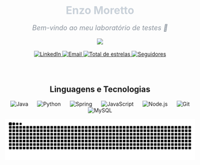 <h1 align="center" style="color:#c9d1d9;">Enzo Moretto</h1>

<p align="center" style="color:#8b949e; font-style: italic; font-size: 18px;">
  Bem-vindo ao meu laboratório de testes 🧪
</p>

<p align="center">
  <!-- Typing SVG estilo terminal, digitando e apagando, cor visível em todos os temas -->
  <a href="https://github.com/DenverCoder1/readme-typing-svg">
    <img src="https://readme-typing-svg.demolab.com/?lines=Desenvolvedor%20Backend&font=Fira%20Code&center=true&width=440&height=45&color=c9d1d9&vCenter=true&pause=1000&size=22&back=true" />
  </a>
</p>

<p align="center">
    <a href="https://www.linkedin.com/in/enzomorettoo/">
        <img 
            alt="LinkedIn" 
            title="Conecte-se comigo no LinkedIn" 
            src="https://custom-icon-badges.demolab.com/badge/LinkedIn-Connect-blue?logo=linkedin&logoColor=white&style=for-the-badge" 
        />
    </a>
    <a href="mailto:enzomoretto2006@gmail.com">
        <img 
            alt="Email" 
            title="Envie um email" 
            src="https://custom-icon-badges.demolab.com/badge/Email-enzomoretto2006@gmail.com-blue?logo=gmail&logoColor=white&style=for-the-badge&labelColor=0D47A1"
        />
    </a>
    <a href="https://github.com/Moreettoo?tab=repositories&sort=stargazers">
        <img 
            alt="Total de estrelas" 
            title="Total de estrelas GitHub" 
            src="https://custom-icon-badges.demolab.com/github/stars/Moreettoo?color=55960c&style=for-the-badge&labelColor=488207&logo=star&label=estrelas"
        />
    </a>
    <a href="https://github.com/Moreettoo?tab=followers">
        <img 
            alt="Seguidores" 
            title="Me siga no GitHub" 
            src="https://custom-icon-badges.demolab.com/github/followers/Moreettoo?color=236ad3&labelColor=1155ba&style=for-the-badge&logo=github&label=Seguidores&logoColor=white"
        />
    </a>
</p>

<!-- espaçamento no lugar da linha -->
<div style="height:30px;"></div>

<h2 align="center">Linguagens e Tecnologias</h2>

<p align="center">
  <img alt="Java" title="Java" width="40px" style="margin:0 10px;" src="https://cdn.jsdelivr.net/gh/devicons/devicon@latest/icons/java/java-original.svg"/>
  <img alt="Python" title="Python" width="40px" style="margin:0 10px;" src="https://cdn.jsdelivr.net/gh/devicons/devicon@latest/icons/python/python-original.svg"/>
  <img alt="Spring" title="Spring" width="40px" style="margin:0 10px;" src="https://cdn.jsdelivr.net/gh/devicons/devicon@latest/icons/spring/spring-original.svg"/>
  <img alt="JavaScript" title="JavaScript" width="40px" style="margin:0 10px;" src="https://cdn.jsdelivr.net/gh/devicons/devicon@latest/icons/javascript/javascript-original.svg"/>
  <img alt="Node.js" title="Node.js" width="40px" style="margin:0 10px;" src="https://cdn.jsdelivr.net/gh/devicons/devicon@latest/icons/nodejs/nodejs-original.svg"/>
  <img alt="Git" title="Git" width="40px" style="margin:0 10px;" src="https://cdn.jsdelivr.net/gh/devicons/devicon@latest/icons/git/git-original.svg"/>
  <img alt="MySQL" title="MySQL" width="40px" style="margin:0 10px;" src="https://cdn.jsdelivr.net/gh/devicons/devicon@latest/icons/mysql/mysql-original.svg"/>
</p>

<p align="center">
  <picture>
    <source media="(prefers-color-scheme: dark)" srcset="https://raw.githubusercontent.com/fabiuladorafael/fabiuladorafael/output/github-contribution-grid-snake-dark.svg">
    <source media="(prefers-color-scheme: light)" srcset="https://raw.githubusercontent.com/fabiuladorafael/fabiuladorafael/output/github-contribution-grid-snake-dark.svg">
    <img align="center" alt="github contribution grid snake animation" src="https://raw.githubusercontent.com/fabiuladorafael/fabiuladorafael/output/github-contribution-grid-snake.svg">
  </picture>
</p>
